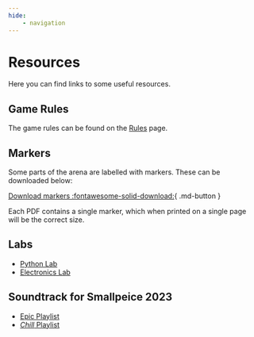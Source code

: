 ```yaml
---
hide:
    - navigation
---
```


# Resources

Here you can find links to some useful resources.

## Game Rules

The game rules can be found on the [Rules](../rules/index.md) page.

## Markers

Some parts of the arena are labelled with markers. These can be downloaded below:

[Download markers :fontawesome-solid-download:](https://drive.google.com/file/d/1NJt-c5RQAgH3VXfXbUPDw1GbqQhPc8Gb/view?usp=sharing){ .md-button }

Each PDF contains a single marker, which when printed on a single page will be the correct size.

## Labs

- [Python Lab](../tutorials/labs/python.md)
- [Electronics Lab](../tutorials/labs/electronics.md)

## Soundtrack for Smallpeice 2023

- [Epic Playlist](https://open.spotify.com/playlist/1YcPSwUKrdciNC7MKTaj6T)
- [_Chill_ Playlist](https://open.spotify.com/playlist/7LrWvXDqUzYIi58Z2dz8la)
